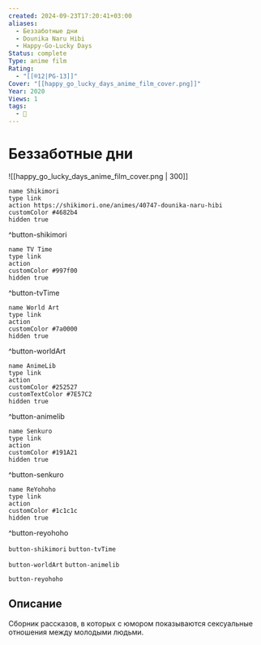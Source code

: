 ```yaml
---
created: 2024-09-23T17:20:41+03:00
aliases:
  - Беззаботные дни
  - Dounika Naru Hibi
  - Happy-Go-Lucky Days
Status: complete
Type: anime film
Rating:
  - "[[®️12|PG-13]]"
Cover: "[[happy_go_lucky_days_anime_film_cover.png]]"
Year: 2020
Views: 1
tags:
  - 🔞
---
```


# Беззаботные дни

![[happy_go_lucky_days_anime_film_cover.png | 300]]

```button
name Shikimori
type link
action https://shikimori.one/animes/40747-dounika-naru-hibi
customColor #4682b4
hidden true
```
^button-shikimori

```button
name TV Time
type link
action 
customColor #997f00
hidden true
```
^button-tvTime

```button
name World Art
type link
action 
customColor #7a0000
hidden true
```
^button-worldArt

```button
name AnimeLib
type link
action 
customColor #252527
customTextColor #7E57C2
hidden true
```
^button-animelib

```button
name Senkuro
type link
action 
customColor #191A21
hidden true
```
^button-senkuro

```button
name ReYohoho
type link
action 
customColor #1c1c1c
hidden true
```
^button-reyohoho



`button-shikimori` `button-tvTime`

`button-worldArt` `button-animelib`

`button-reyohoho`

## Описание

Сборник рассказов, в которых с юмором показываются сексуальные отношения между молодыми людьми.
